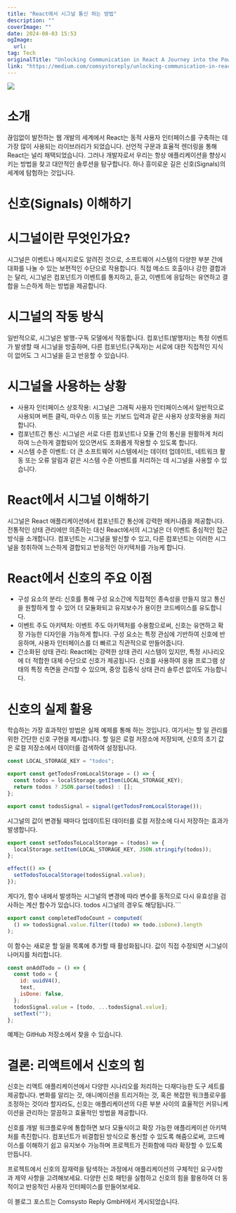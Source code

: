 ```yaml
---
title: "React에서 시그널 통신 하는 방법"
description: ""
coverImage: ""
date: 2024-08-03 15:53
ogImage: 
  url: 
tag: Tech
originalTitle: "Unlocking Communication in React A Journey into the Power of Signals"
link: "https://medium.com/comsystoreply/unlocking-communication-in-react-a-journey-into-the-power-of-signals-f013d3a1ad7d"
---
```




<img src="/assets/img/UnlockingCommunicationinReactAJourneyintothePowerofSignals_0.png" />

# 소개

끊임없이 발전하는 웹 개발의 세계에서 React는 동적 사용자 인터페이스를 구축하는 데 가장 많이 사용되는 라이브러리가 되었습니다. 선언적 구문과 효율적 렌더링을 통해 React는 널리 채택되었습니다. 그러나 개발자로서 우리는 항상 애플리케이션을 향상시키는 방법을 찾고 대안적인 솔루션을 탐구합니다. 하나 흥미로운 길은 신호(Signals)의 세계에 탐험하는 것입니다.

# 신호(Signals) 이해하기

<div class="content-ad"></div>

# 시그널이란 무엇인가요?

시그널은 이벤트나 메시지로도 알려진 것으로, 소프트웨어 시스템의 다양한 부분 간에 대화를 나눌 수 있는 보편적인 수단으로 작용합니다. 직접 메소드 호출이나 강한 결합과는 달리, 시그널은 컴포넌트가 이벤트를 통지하고, 듣고, 이벤트에 응답하는 유연하고 결합을 느슨하게 하는 방법을 제공합니다.

# 시그널의 작동 방식

일반적으로, 시그널은 발행-구독 모델에서 작동합니다. 컴포넌트(발행자)는 특정 이벤트가 발생할 때 시그널을 방출하며, 다른 컴포넌트(구독자)는 서로에 대한 직접적인 지식이 없어도 그 시그널을 듣고 반응할 수 있습니다.

<div class="content-ad"></div>

# 시그널을 사용하는 상황

- 사용자 인터페이스 상호작용: 시그널은 그래픽 사용자 인터페이스에서 일반적으로 사용되며 버튼 클릭, 마우스 이동 또는 키보드 입력과 같은 사용자 상호작용을 처리합니다.
- 컴포넌트간 통신: 시그널은 서로 다른 컴포넌트나 모듈 간의 통신을 원활하게 처리하여 느슨하게 결합되어 있으면서도 조화롭게 작용할 수 있도록 합니다.
- 시스템 수준 이벤트: 더 큰 소프트웨어 시스템에서는 데이터 업데이트, 네트워크 활동 또는 오류 알림과 같은 시스템 수준 이벤트를 처리하는 데 시그널을 사용할 수 있습니다.

# React에서 시그널 이해하기

시그널은 React 애플리케이션에서 컴포넌트간 통신에 강력한 메커니즘을 제공합니다. 전통적인 상태 관리에만 의존하는 대신 React에서의 시그널은 더 이벤트 중심적인 접근 방식을 소개합니다. 컴포넌트는 시그널을 발신할 수 있고, 다른 컴포넌트는 이러한 시그널을 청취하여 느슨하게 결합되고 반응적인 아키텍처를 가능케 합니다.

<div class="content-ad"></div>

# React에서 신호의 주요 이점

- 구성 요소의 분리: 신호를 통해 구성 요소간에 직접적인 종속성을 만들지 않고 통신을 원할하게 할 수 있어 더 모듈화되고 유지보수가 용이한 코드베이스를 유도합니다.
- 이벤트 주도 아키텍처: 이벤트 주도 아키텍처를 수용함으로써, 신호는 유연하고 확장 가능한 디자인을 가능하게 합니다. 구성 요소는 특정 관심에 기반하여 신호에 반응하며, 사용자 인터페이스를 더 빠르고 직관적으로 만들어줍니다.
- 간소화된 상태 관리: React에는 강력한 상태 관리 시스템이 있지만, 특정 시나리오에 더 적합한 대체 수단으로 신호가 제공됩니다. 신호를 사용하여 응용 프로그램 상태의 특정 측면을 관리할 수 있으며, 중앙 집중식 상태 관리 솔루션 없이도 가능합니다.

# 신호의 실제 활용

학습하는 가장 효과적인 방법은 실제 예제를 통해 하는 것입니다. 여기서는 할 일 관리를 위한 간단한 신호 구현을 제시합니다. 할 일은 로컬 저장소에 저장되며, 신호의 초기 값은 로컬 저장소에서 데이터를 검색하여 설정됩니다.

<div class="content-ad"></div>

```js
const LOCAL_STORAGE_KEY = "todos";

export const getTodosFromLocalStorage = () => {
  const todos = localStorage.getItem(LOCAL_STORAGE_KEY);
  return todos ? JSON.parse(todos) : [];
};

export const todosSignal = signal(getTodosFromLocalStorage());
```

시그널의 값이 변경될 때마다 업데이트된 데이터를 로컬 저장소에 다시 저장하는 효과가 발생합니다.

```js
export const setTodosToLocalStorage = (todos) => {
  localStorage.setItem(LOCAL_STORAGE_KEY, JSON.stringify(todos));
};

effect(() => {
  setTodosToLocalStorage(todosSignal.value);
});
```

게다가, 함수 내에서 발생하는 시그널의 변경에 따라 변수를 동적으로 다시 유효성을 검사하는 계산 함수가 있습니다. todos 시그널의 경우도 해당됩니다.```

<div class="content-ad"></div>

```js
export const completedTodoCount = computed(
  () => todosSignal.value.filter((todo) => todo.isDone).length
);
```

이 함수는 새로운 할 일을 목록에 추가할 때 활성화됩니다. 값이 직접 수정되면 시그널이 나머지를 처리합니다.

```js
const onAddTodo = () => {
  const todo = {
    id: uuidV4(),
    text,
    isDone: false,
  };
  todosSignal.value = [todo, ...todosSignal.value];
  setText("");
};
```

예제는 GitHub 저장소에서 찾을 수 있습니다.

<div class="content-ad"></div>

# 결론: 리액트에서 신호의 힘

신호는 리액트 애플리케이션에서 다양한 시나리오를 처리하는 다재다능한 도구 세트를 제공합니다. 변화를 알리는 것, 애니메이션을 트리거하는 것, 혹은 복잡한 워크플로우를 조정하는 것이라 할지라도, 신호는 애플리케이션의 다른 부분 사이의 효율적인 커뮤니케이션을 관리하는 깔끔하고 효율적인 방법을 제공합니다.

신호를 개발 워크플로우에 통합하면 보다 모듈식이고 확장 가능한 애플리케이션 아키텍처를 촉진합니다. 컴포넌트가 비결합된 방식으로 통신할 수 있도록 해줌으로써, 코드베이스를 이해하기 쉽고 유지보수 가능하며 프로젝트가 진화함에 따라 확장할 수 있도록 만듭니다.

프로젝트에서 신호의 잠재력을 탐색하는 과정에서 애플리케이션의 구체적인 요구사항과 제약 사항을 고려해보세요. 다양한 신호 패턴을 실험하고 신호의 힘을 활용하여 더 동적이고 반응적인 사용자 인터페이스를 만들어보세요.

<div class="content-ad"></div>

이 블로그 포스트는 Comsysto Reply GmbH에서 게시되었습니다.
